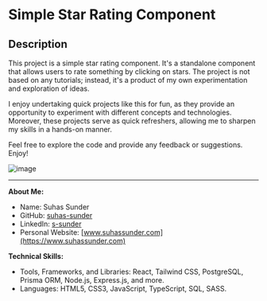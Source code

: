 # Simple Star Rating Component

## Description
This project is a simple star rating component. It's a standalone component that allows users to rate something by clicking on stars. The project is not based on any tutorials; instead, it's a product of my own experimentation and exploration of ideas.

I enjoy undertaking quick projects like this for fun, as they provide an opportunity to experiment with different concepts and technologies. Moreover, these projects serve as quick refreshers, allowing me to sharpen my skills in a hands-on manner.

Feel free to explore the code and provide any feedback or suggestions. Enjoy!

![image](https://github.com/suhas-sunder/star-rating-react/assets/77464593/c2866a65-a6f2-4601-8c1f-5c06151622ae)

---

**About Me:**
- Name: Suhas Sunder
- GitHub: [suhas-sunder](https://github.com/suhas-sunder)
- LinkedIn: [s-sunder](https://www.linkedin.com/in/s-sunder/)
- Personal Website: [www.suhassunder.com](https://www.suhassunder.com)

**Technical Skills:**
- Tools, Frameworks, and Libraries: React, Tailwind CSS, PostgreSQL, Prisma ORM, Node.js, Express.js, and more.
- Languages: HTML5, CSS3, JavaScript, TypeScript, SQL, SASS.
